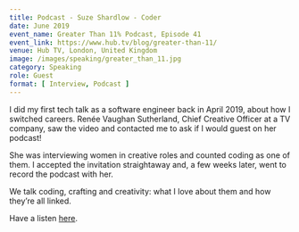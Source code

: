 ```yaml
---
title: Podcast - Suze Shardlow - Coder
date: June 2019
event_name: Greater Than 11% Podcast, Episode 41
event_link: https://www.hub.tv/blog/greater-than-11/
venue: Hub TV, London, United Kingdom
image: /images/speaking/greater_than_11.jpg
category: Speaking
role: Guest
format: [ Interview, Podcast ]
---
```


I did my first tech talk as a software engineer back in April 2019, about how I switched careers.  Renée Vaughan Sutherland, Chief Creative Officer at a TV company, saw the video and contacted me to ask if I would guest on her podcast!

She was interviewing women in creative roles and counted coding as one of them. I accepted the invitation straightaway and, a few weeks later, went to record the podcast with her.

We talk coding, crafting and creativity: what I love about them and how they’re all linked.

Have a listen [here](/blog/2019/06/26/my-first-podcast/).